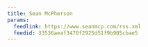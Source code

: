 ```yaml
---
title: Sean McPherson
params:
  feedlink: https://www.seanmcp.com/rss.xml
  feedid: 33536aeaf3470f2925d51f9b905cbae5
---
```

